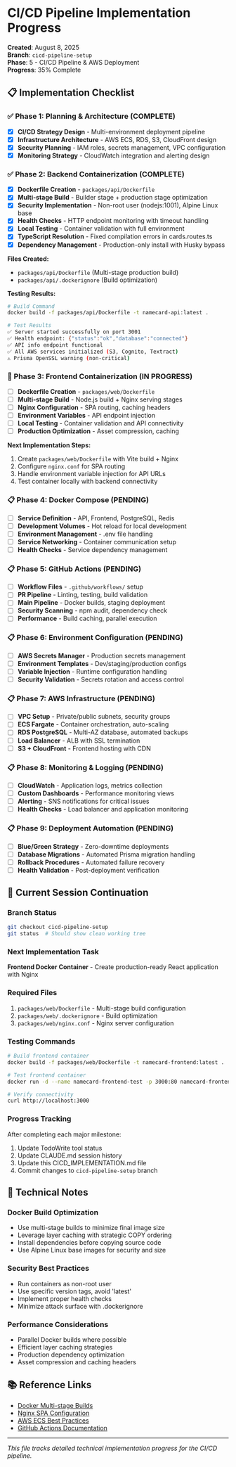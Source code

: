 # CI/CD Pipeline Implementation Progress

**Created**: August 8, 2025  
**Branch**: `cicd-pipeline-setup`  
**Phase**: 5 - CI/CD Pipeline & AWS Deployment  
**Progress**: 35% Complete

## 📋 Implementation Checklist

### ✅ Phase 1: Planning & Architecture (COMPLETE)
- [x] **CI/CD Strategy Design** - Multi-environment deployment pipeline
- [x] **Infrastructure Architecture** - AWS ECS, RDS, S3, CloudFront design  
- [x] **Security Planning** - IAM roles, secrets management, VPC configuration
- [x] **Monitoring Strategy** - CloudWatch integration and alerting design

### ✅ Phase 2: Backend Containerization (COMPLETE)
- [x] **Dockerfile Creation** - `packages/api/Dockerfile`
- [x] **Multi-stage Build** - Builder stage + production stage optimization
- [x] **Security Implementation** - Non-root user (nodejs:1001), Alpine Linux base
- [x] **Health Checks** - HTTP endpoint monitoring with timeout handling
- [x] **Local Testing** - Container validation with full environment
- [x] **TypeScript Resolution** - Fixed compilation errors in cards.routes.ts
- [x] **Dependency Management** - Production-only install with Husky bypass

**Files Created:**
- `packages/api/Dockerfile` (Multi-stage production build)
- `packages/api/.dockerignore` (Build optimization)

**Testing Results:**
```bash
# Build Command
docker build -f packages/api/Dockerfile -t namecard-api:latest .

# Test Results
✅ Server started successfully on port 3001
✅ Health endpoint: {"status":"ok","database":"connected"}
✅ API info endpoint functional
✅ All AWS services initialized (S3, Cognito, Textract)
⚠️ Prisma OpenSSL warning (non-critical)
```

### 🔄 Phase 3: Frontend Containerization (IN PROGRESS)
- [ ] **Dockerfile Creation** - `packages/web/Dockerfile`
- [ ] **Multi-stage Build** - Node.js build + Nginx serving stages
- [ ] **Nginx Configuration** - SPA routing, caching headers
- [ ] **Environment Variables** - API endpoint injection
- [ ] **Local Testing** - Container validation and API connectivity
- [ ] **Production Optimization** - Asset compression, caching

**Next Implementation Steps:**
1. Create `packages/web/Dockerfile` with Vite build + Nginx
2. Configure `nginx.conf` for SPA routing
3. Handle environment variable injection for API URLs
4. Test container locally with backend connectivity

### 📋 Phase 4: Docker Compose (PENDING)
- [ ] **Service Definition** - API, Frontend, PostgreSQL, Redis
- [ ] **Development Volumes** - Hot reload for local development
- [ ] **Environment Management** - .env file handling
- [ ] **Service Networking** - Container communication setup
- [ ] **Health Checks** - Service dependency management

### 📋 Phase 5: GitHub Actions (PENDING)
- [ ] **Workflow Files** - `.github/workflows/` setup
- [ ] **PR Pipeline** - Linting, testing, build validation
- [ ] **Main Pipeline** - Docker builds, staging deployment
- [ ] **Security Scanning** - npm audit, dependency check
- [ ] **Performance** - Build caching, parallel execution

### 📋 Phase 6: Environment Configuration (PENDING)
- [ ] **AWS Secrets Manager** - Production secrets management
- [ ] **Environment Templates** - Dev/staging/production configs
- [ ] **Variable Injection** - Runtime configuration handling
- [ ] **Security Validation** - Secrets rotation and access control

### 📋 Phase 7: AWS Infrastructure (PENDING)
- [ ] **VPC Setup** - Private/public subnets, security groups
- [ ] **ECS Fargate** - Container orchestration, auto-scaling
- [ ] **RDS PostgreSQL** - Multi-AZ database, automated backups
- [ ] **Load Balancer** - ALB with SSL termination
- [ ] **S3 + CloudFront** - Frontend hosting with CDN

### 📋 Phase 8: Monitoring & Logging (PENDING)
- [ ] **CloudWatch** - Application logs, metrics collection
- [ ] **Custom Dashboards** - Performance monitoring views
- [ ] **Alerting** - SNS notifications for critical issues
- [ ] **Health Checks** - Load balancer and application monitoring

### 📋 Phase 9: Deployment Automation (PENDING)
- [ ] **Blue/Green Strategy** - Zero-downtime deployments
- [ ] **Database Migrations** - Automated Prisma migration handling
- [ ] **Rollback Procedures** - Automated failure recovery
- [ ] **Health Validation** - Post-deployment verification

## 🎯 Current Session Continuation

### Branch Status
```bash
git checkout cicd-pipeline-setup
git status  # Should show clean working tree
```

### Next Implementation Task
**Frontend Docker Container** - Create production-ready React application with Nginx

### Required Files
1. `packages/web/Dockerfile` - Multi-stage build configuration
2. `packages/web/.dockerignore` - Build optimization
3. `packages/web/nginx.conf` - Nginx server configuration

### Testing Commands
```bash
# Build frontend container
docker build -f packages/web/Dockerfile -t namecard-frontend:latest .

# Test frontend container
docker run -d --name namecard-frontend-test -p 3000:80 namecard-frontend:latest

# Verify connectivity
curl http://localhost:3000
```

### Progress Tracking
After completing each major milestone:
1. Update TodoWrite tool status
2. Update CLAUDE.md session history
3. Update this CICD_IMPLEMENTATION.md file
4. Commit changes to `cicd-pipeline-setup` branch

## 🔧 Technical Notes

### Docker Build Optimization
- Use multi-stage builds to minimize final image size
- Leverage layer caching with strategic COPY ordering
- Install dependencies before copying source code
- Use Alpine Linux base images for security and size

### Security Best Practices
- Run containers as non-root user
- Use specific version tags, avoid 'latest'
- Implement proper health checks
- Minimize attack surface with .dockerignore

### Performance Considerations
- Parallel Docker builds where possible
- Efficient layer caching strategies
- Production dependency optimization
- Asset compression and caching headers

## 📚 Reference Links
- [Docker Multi-stage Builds](https://docs.docker.com/develop/dev-best-practices/dockerfile_best-practices/)
- [Nginx SPA Configuration](https://nginx.org/en/docs/)
- [AWS ECS Best Practices](https://docs.aws.amazon.com/AmazonECS/latest/bestpracticesguide/)
- [GitHub Actions Documentation](https://docs.github.com/en/actions)

---
*This file tracks detailed technical implementation progress for the CI/CD pipeline.*